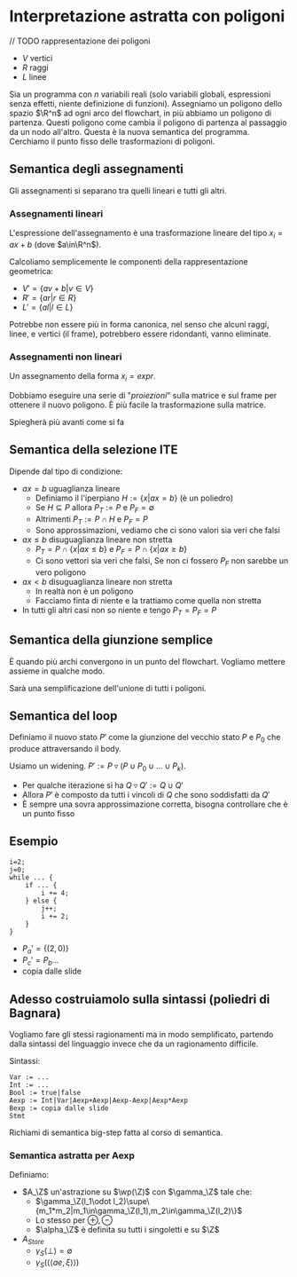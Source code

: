 # Interpretazione astratta con poligoni

// TODO rappresentazione dei poligoni
* $V$ vertici
* $R$ raggi
* $L$ linee

Sia un programma con $n$ variabili reali (solo variabili globali, espressioni senza effetti, niente definizione di funzioni).
Assegniamo un poligono dello spazio $\R^n$ ad ogni arco del flowchart, in più abbiamo un poligono di partenza. Questi poligono come cambia il poligono di partenza al passaggio da un nodo all'altro.
Questa è la nuova semantica del programma. Cerchiamo il punto fisso delle trasformazioni di poligoni.

## Semantica degli assegnamenti

Gli assegnamenti si separano tra quelli lineari e tutti gli altri.

### Assegnamenti lineari

L'espressione dell'assegnamento è una trasformazione lineare del tipo $x_i=ax+b$ (dove $a\in\R^n$).

Calcoliamo semplicemente le componenti della rappresentazione geometrica:
* $V'=\{av+b|v\in V\}$
* $R'=\{ar|r\in R\}$
* $L'=\{al|l\in L\}$

Potrebbe non essere più in forma canonica, nel senso che alcuni raggi, linee, e vertici (il frame), potrebbero essere ridondanti, vanno eliminate.

### Assegnamenti non lineari

Un assegnamento della forma $x_i=expr$.

Dobbiamo eseguire una serie di "*proiezioni*" sulla matrice e sul frame per ottenere il nuovo poligono. È più facile la trasformazione sulla matrice.

Spiegherà più avanti come si fa

## Semantica della selezione ITE

Dipende dal tipo di condizione:
* $ax=b$ uguaglianza lineare
  * Definiamo il l'iperpiano $H:=\{x|ax=b\}$ (è un poliedro)
  * Se $H\subseteq P$ allora $P_T:=P$ e $P_F=\emptyset$
  * Altrimenti $P_T:=P\cap H$ e $P_F=P$
  * Sono approssimazioni, vediamo che ci sono valori sia veri che falsi
* $ax\leq b$ disuguaglianza lineare non stretta
  * $P_T=P\cap\{x|ax\leq b\}$ e $P_F=P\cap\{x|ax\geq b\}$
  * Ci sono vettori sia veri che falsi, Se non ci fossero $P_F$ non sarebbe un vero poligono
* $ax<b$ disuguaglianza lineare non stretta
  * In realtà non è un poligono
  * Facciamo finta di niente e la trattiamo come quella non stretta
* In tutti gli altri casi non so niente e tengo $P_T=P_F=P$

## Semantica della giunzione semplice

È quando più archi convergono in un punto del flowchart. Vogliamo mettere assieme in qualche modo.

Sarà una semplificazione dell'unione di tutti i poligoni.

## Semantica del loop

Definiamo il nuovo stato $P'$ come la giunzione del vecchio stato $P$ e $P_0$ che produce attraversando il body.

Usiamo un widening. $P':=P\triangledown(P\cup P_0\cup...\cup P_k)$.
* Per qualche iterazione si ha $Q\triangledown Q':=Q\cup Q'$
* Allora $P'$ è composto da tutti i vincoli di $Q$ che sono soddisfatti da $Q'$
* È sempre una sovra approssimazione corretta, bisogna controllare che è un punto fisso

## Esempio

```
i=2;
j=0;
while ... {
    if ... {
        i += 4;
    } else {
        j++;
        i += 2;
    }
}
```

* $P_a'=\{(2,0)\}$
* $P_c'=P_b...$
* copia dalle slide

## Adesso costruiamolo sulla sintassi (poliedri di Bagnara)

Vogliamo fare gli stessi ragionamenti ma in modo semplificato, partendo dalla sintassi del linguaggio invece che da un ragionamento difficile.

Sintassi:

```bnf
Var := ...
Int := ...
Bool := true|false
Aexp := Int|Var|Aexp+Aexp|Aexp-Aexp|Aexp*Aexp
Bexp := copia dalle slide
Stmt
```

Richiami di semantica big-step fatta al corso di semantica.

### Semantica astratta per Aexp

Definiamo:
* $A_\Z$ un'astrazione su $\wp(\Z)$ con $\gamma_\Z$ tale che:
  * $\gamma_\Z(l_1\odot l_2)\supe\{m_1*m_2|m_1\in\gamma_\Z(l_1),m_2\in\gamma_\Z(l_2)\}$
  * Lo stesso per $\oplus,\ominus$
  * $\alpha_\Z$ è definita su tutti i singoletti e su $\Z$
* $A_{Store}$
  * $\gamma_S(\bot)=\emptyset$
  * $\gamma_S(\langle\langle ae,\xi\rangle\rangle)$
